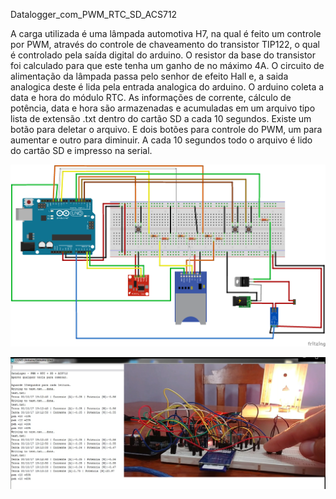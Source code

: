 Datalogger_com_PWM_RTC_SD_ACS712

A carga utilizada é uma lâmpada automotiva H7, na qual é feito um controle por PWM, através do controle de chaveamento do transistor TIP122, o qual é controlado pela saída digital do arduino. O resistor da base do transistor foi calculado para que este tenha um ganho de no máximo 4A.
O circuito de alimentação da lâmpada passa pelo senhor de efeito Hall e, a saida analogica deste é lida pela entrada analogica do arduino.
O arduino coleta a data e hora do módulo RTC.
As informações de corrente, cálculo de potência, data e hora são armazenadas e acumuladas em um arquivo tipo lista de extensão .txt dentro do cartão SD a cada 10 segundos.
Existe um botão para deletar o arquivo.
E dois botões para controle do PWM, um para aumentar e outro para diminuir.
A cada 10 segundos todo o arquivo é lido do cartão SD e impresso na serial.


![Esquema de ligação](imagens/ligacao_ACS712_RTC_SD_Transistor_bb.png)

![Foto datalogger](imagens/Foto_real_Datalogger.PNG)
